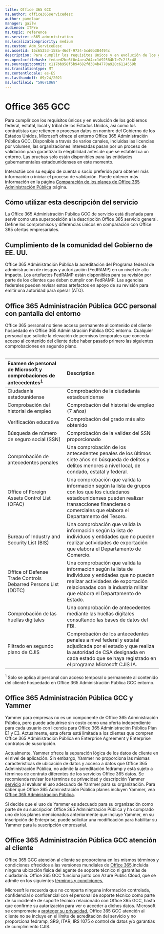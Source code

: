```yaml
---
title: Office 365 GCC
ms.author: office365servicedesc
author: pamelaar
manager: gailw
audience: ITPro
ms.topic: reference
ms.service: o365-administration
ms.localizationpriority: medium
ms.custom: Adm_ServiceDesc
ms.assetid: 16c65253-158a-46df-9724-5cd0b384494c
description: Para cumplir los requisitos únicos y en evolución de los gobiernos federal, estatal, local y tribal de los Estados Unidos, así como los contratistas que retienen o procesan datos en nombre del Gobierno de los Estados Unidos, Microsoft ofrece Office 365 servicios de administración pública Community (GCC). Disponible a través de varios canales, incluidas las licencias por volumen, las organizaciones interesadas pasan por un proceso de validación para garantizar la elegibilidad antes de que se establezca un entorno. Las pruebas solo están disponibles para las entidades gubernamentales estadounidenses en este momento.
ms.openlocfilehash: fedaed2bc6f0e4aea2d4cc1d92584b7e7c2f3c48
ms.sourcegitcommit: c117bb958f5b94682fd384b4770a920c6114559b
ms.translationtype: MT
ms.contentlocale: es-ES
ms.lasthandoff: 09/24/2021
ms.locfileid: "59671069"
---
```

# <a name="office-365-gcc"></a>Office 365 GCC

Para cumplir con los requisitos únicos y en evolución de los gobiernos federal, estatal, local y tribal de los Estados Unidos, así como los contratistas que retienen o procesan datos en nombre del Gobierno de los Estados Unidos, Microsoft ofrece el entorno Office 365 Administración Pública GCC. Disponible a través de varios canales, incluidas las licencias por volumen, las organizaciones interesadas pasan por un proceso de validación para garantizar la elegibilidad antes de que se establezca un entorno. Las pruebas solo están disponibles para las entidades gubernamentales estadounidenses en este momento.
  
Interactúe con su equipo de cuenta o socio preferido para obtener más información o iniciar el proceso de validación. Puede obtener más información en la página [Comparación de los planes de Office 365 Administración Pública](https://products.office.com/government/compare-office-365-government-plans) página.
  
## <a name="how-to-use-this-service-description"></a>Cómo utilizar esta descripción del servicio

La Office 365 Administración Pública GCC de servicio está diseñada para servir como una superposición a la descripción Office 365 servicio general. Define los compromisos y diferencias únicos en comparación con Office 365 ofertas empresariales.
  
## <a name="us-government-community-compliance"></a>Cumplimiento de la comunidad del Gobierno de EE. UU.

Office 365 Administración Pública la acreditación del Programa federal de administración de riesgos y autorización (FedRAMP) en un nivel de alto impacto. Los artefactos FedRAMP están disponibles para su revisión por parte de los clientes que deben cumplir con FedRAMP. Las agencias federales pueden revisar estos artefactos en apoyo de su revisión para emitir una autoridad para operar (ATO).
  
## <a name="office-365-government-gcc-environment-screened-personnel"></a>Office 365 Administración Pública GCC personal con pantalla del entorno

Office 365 personal no tiene acceso permanente al contenido del cliente hospedado en Office 365 Administración Pública GCC entorno. Cualquier personal que solicite la elevación de permisos temporales que conceda acceso al contenido del cliente debe haber pasado primero las siguientes comprobaciones en segundo plano.<br><br> 
  
| Examen de personal de Microsoft y comprobaciones de antecedentes<sup>1</sup> | Description |
|:-----|:-----|
|Ciudadanía estadounidense  <br/> |Comprobación de la ciudadanía estadounidense  <br/> |
|Comprobación del historial de empleo  <br/> |Comprobación del historial de empleo (7 años)  <br/> |
|Verificación educativa  <br/> |Comprobación del grado más alto obtenido  <br/> |
|Búsqueda de número de seguro social (SSN)  <br/> |Comprobación de la validez del SSN proporcionado  <br/> |
|Comprobación de antecedentes penales  <br/> |Una comprobación de los antecedentes penales de los últimos siete años en búsqueda de delitos y delitos menores a nivel local, de condado, estatal y federal.  <br/> |
|Office of Foreign Assets Control List (OFAC)  <br/> |Una comprobación que valida la información según la lista de grupos con los que los ciudadanos estadounidenses pueden realizar transacciones financieras o comerciales que elabora el Departamento del Tesoro.  <br/> |
|Bureau of Industry and Security List (BIS)  <br/> |Una comprobación que valida la información según la lista de individuos y entidades que no pueden realizar actividades de exportación que elabora el Departamento de Comercio.  <br/> |
|Office of Defense Trade Controls Debarred Persons List (DDTC)  <br/> |Una comprobación que valida la información según la lista de individuos y entidades que no pueden realizar actividades de exportación relacionadas con la industria militar que elabora el Departamento de Estado.  <br/> |
|Comprobación de las huellas digitales  <br/> |Una comprobación de antecedentes mediante las huellas digitales consultando las bases de datos del FBI.  <br/> |
|Filtrado en segundo plano de CJIS  <br/> |Comprobación de los antecedentes penales a nivel federal y estatal adjudicada por el estado y que realiza la autoridad de CSA designada en cada estado que se haya registrado en el programa Microsoft CJIS IA.  <br/> |

<sup>1</sup> Solo se aplica al personal con acceso temporal o permanente al contenido del cliente hospedado en Office 365 Administración Pública GCC entorno.
  
## <a name="office-365-government-gcc-and-yammer"></a>Office 365 Administración Pública GCC y Yammer

Yammer para empresas no es un componente de Office 365 Administración Pública, pero puede adquirirse sin costo como una oferta independiente para cada usuario con licencia para Office 365 Administración Pública Plan E1 y E3. Actualmente, esta oferta está limitada a los clientes que compren Office 365 Administración Pública en Enterprise Agreement y Enterprise contratos de suscripción.
  
Actualmente, Yammer ofrece la separación lógica de los datos de cliente en el nivel de aplicación. Sin embargo, Yammer no proporciona las mismas características de ubicación de datos y acceso a datos que Office 365 Administración Pública, no admite la acreditación fedramp y está sujeto a términos de contrato diferentes de los servicios Office 365 datos. Se recomienda revisar los términos de privacidad y descripción Yammer [servicio](../../yammer-service-description/yammer-service-description.md) al evaluar el uso adecuado de Yammer para su organización. Para saber qué Office 365 Administración Pública planes incluyen Yammer, vea [Office 365 Administración Pública](office-365-us-government.md).
  
Si decide que el uso de Yammer es adecuado para su organización como parte de su suscripción Office 365 Administración Pública y ha comprado uno de los planes mencionados anteriormente que incluye Yammer, en su inscripción de Enterprise, puede solicitar una modificación para habilitar su Yammer para la suscripción empresarial.
  
## <a name="office-365-government-gcc-customer-support"></a>Office 365 Administración Pública GCC atención al cliente

Office 365 GCC atención al cliente se proporciona en los mismos términos y condiciones ofrecidos a las versiones mundiales de [Office 365,](../support.md)incluida ninguna ubicación física del agente de soporte técnico ni garantías de ciudadanía. Office 365 GCC funciona junto con Azure Public Cloud, que se admite en los siguientes [términos y condiciones.](https://azure.microsoft.com/support/plans/)

Microsoft le recuerda que no comparta ninguna información controlada, confidencial o confidencial con el personal de soporte técnico como parte de su incidente de soporte técnico relacionado con Office 365 GCC, hasta que confirme su autorización para ver o acceder a dichos datos. Microsoft se compromete a [proteger su privacidad.](https://privacy.microsoft.com/privacystatement) Office 365 GCC atención al cliente no se incluye en el límite de acreditación del servicio y no proporciona fedramp, SRG, ITAR, IRS 1075 o control de datos y/o garantías de cumplimiento CJIS.